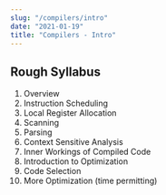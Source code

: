 ```yaml
---
slug: "/compilers/intro"
date: "2021-01-19"
title: "Compilers - Intro"
---
```


## Rough Syllabus
1. Overview
2. Instruction Scheduling
3. Local Register Allocation
4. Scanning
5. Parsing
6. Context Sensitive Analysis
7. Inner Workings of Compiled Code
8. Introduction to Optimization
9. Code Selection
10. More Optimization (time permitting)
